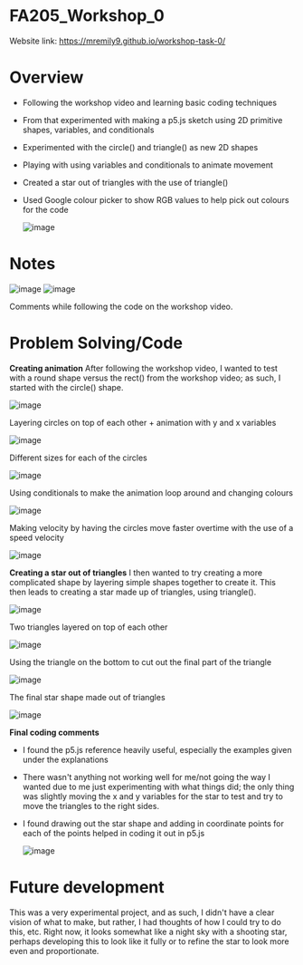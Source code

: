 # FA205_Workshop_0

Website link: https://mremily9.github.io/workshop-task-0/


# Overview
- Following the workshop video and learning basic coding techniques
- From that experimented with making a p5.js sketch using 2D primitive shapes, variables, and conditionals
- Experimented with the circle() and triangle() as new 2D shapes
- Playing with using variables and conditionals to animate movement
- Created a star out of triangles with the use of triangle()
- Used Google colour picker to show RGB values to help pick out colours for the code

  ![image](https://github.com/user-attachments/assets/84af714c-c16f-4270-aace-eab8774b4d74)


  
# Notes
![image](https://github.com/user-attachments/assets/03a7dc18-dcba-48f4-bb8d-483386886a3e)
![image](https://github.com/user-attachments/assets/9b89122a-cffe-466e-9cac-e7e1170e8a0e)

Comments while following the code on the workshop video. 



# Problem Solving/Code
**Creating animation**
After following the workshop video, I wanted to test with a round shape versus the rect() from the workshop video; as such, I started with the circle() shape. 

![image](https://github.com/user-attachments/assets/ef72bc3e-0927-423a-8390-89dd2bfa7799)

Layering circles on top of each other + animation with y and x variables  

![image](https://github.com/user-attachments/assets/f3e7bd00-e05b-458e-b1fd-7b5f1b9bc94a)

Different sizes for each of the circles 

![image](https://github.com/user-attachments/assets/3800614d-ce43-411c-b118-13d065058719)

Using conditionals to make the animation loop around and changing colours

![image](https://github.com/user-attachments/assets/b63baed3-7851-4633-8217-e8ce8ba7fc09)

Making velocity by having the circles move faster overtime with the use of a speed velocity 

![image](https://github.com/user-attachments/assets/1a3a26e7-99af-410b-9605-e27ca40186a4)


**Creating a star out of triangles**
I then wanted to try creating a more complicated shape by layering simple shapes together to create it. 
This then leads to creating a star made up of triangles, using triangle().

![image](https://github.com/user-attachments/assets/05e1454f-befb-4c3c-a077-91be6fc48dc1)

Two triangles layered on top of each other

![image](https://github.com/user-attachments/assets/c184b41d-3f0d-4d74-9ce3-074a65d25ecc)

Using the triangle on the bottom to cut out the final part of the triangle

![image](https://github.com/user-attachments/assets/1401e50f-b0f6-4cd6-b1e2-e9285f17df51)

The final star shape made out of triangles

![image](https://github.com/user-attachments/assets/d3f8a398-c1f6-41b3-b3d6-a573b7d70154)

**Final coding comments**
- I found the p5.js reference heavily useful, especially the examples given under the explanations
- There wasn't anything not working well for me/not going the way I wanted due to me just experimenting with what things did; the only thing was slightly moving the x and y variables for the star to test and try to move the triangles to the right sides.
- I found drawing out the star shape and adding in coordinate points for each of the points helped in coding it out in p5.js

  ![image](https://github.com/user-attachments/assets/a2df6b09-e592-4fa5-8cc0-26d1dc0fdb44)


# Future development 
This was a very experimental project, and as such, I didn't have a clear vision of what to make, but rather, I had thoughts of how I could try to do this, etc. 
Right now, it looks somewhat like a night sky with a shooting star, perhaps developing this to look like it fully or to refine the star to look more even and proportionate. 




